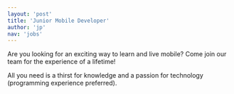 ```yaml
---
layout: 'post'
title: 'Junior Mobile Developer'
author: 'jp'
nav: 'jobs'
---
```

Are you looking for an exciting way to learn and live mobile? Come join our team for the experience of a lifetime!

All you need is a thirst for knowledge and a passion for technology (programming experience preferred).